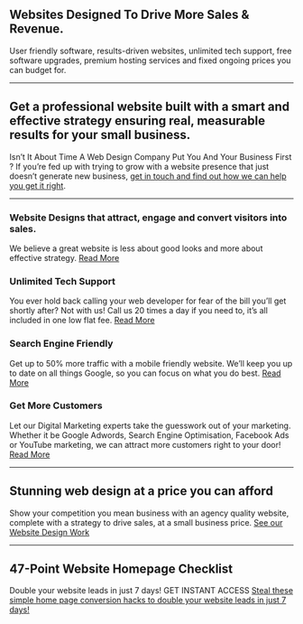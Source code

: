 ## Websites Designed To Drive More Sales & Revenue.

User friendly software, results-driven websites, unlimited tech support, free software upgrades, premium hosting services and fixed ongoing prices you can budget for.

* * *

## Get a professional website built with a smart and effective strategy ensuring real, measurable results for your small business.

Isn’t It About Time A Web Design Company Put You And Your Business First ?
If you’re fed up with trying to grow with a website presence that just doesn’t generate new business, [get in touch and find out how we can help you get it right](https://github.com/dmaillard/David-Maillard/edit/master/README.md).

* * *

### Website Designs that attract, engage and convert visitors into sales.

We believe a great website is less about good looks and more about effective strategy. [Read More](https://github.com/dmaillard/David-Maillard/edit/master/README.md)

### Unlimited Tech Support

You ever hold back calling your web developer for fear of the bill you’ll get shortly after? Not with us! Call us 20 times a day if you need to, it’s all included in one low flat fee. [Read More](https://github.com/dmaillard/David-Maillard/edit/master/README.md)

### Search Engine Friendly

Get up to 50% more traffic with a mobile friendly website. We’ll keep you up to date on all things Google, so you can focus on what you do best. [Read More](https://github.com/dmaillard/David-Maillard/edit/master/README.md)

### Get More Customers

Let our Digital Marketing experts take the guesswork out of your marketing. Whether it be Google Adwords, Search Engine Optimisation, Facebook Ads or YouTube marketing, we can attract more customers right to your door! [Read More](https://github.com/dmaillard/David-Maillard/edit/master/README.md)

***

## Stunning web design at a price you can afford

Show your competition you mean business with an agency quality website, complete with a strategy to drive sales, at a small business price. [See our Website Design Work](https://github.com/dmaillard/David-Maillard/edit/master/README.md)

***

## 47-Point Website Homepage Checklist

Double your website leads in just 7 days!
GET INSTANT ACCESS
[Steal these simple home page conversion hacks to double your website leads in just 7 days!](https://github.com/dmaillard/David-Maillard/edit/master/README.md)
